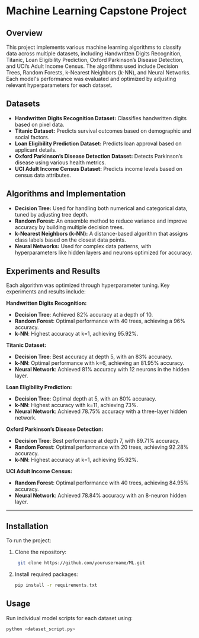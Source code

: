 # **Machine Learning Capstone Project**

## **Overview**
This project implements various machine learning algorithms to classify data across multiple datasets, including Handwritten Digits Recognition, Titanic, Loan Eligibility Prediction, Oxford Parkinson’s Disease Detection, and UCI’s Adult Income Census. The algorithms used include Decision Trees, Random Forests, k-Nearest Neighbors (k-NN), and Neural Networks. Each model's performance was evaluated and optimized by adjusting relevant hyperparameters for each dataset.

## **Datasets**
- **Handwritten Digits Recognition Dataset:** Classifies handwritten digits based on pixel data.<br>
- **Titanic Dataset:** Predicts survival outcomes based on demographic and social factors.<br>
- **Loan Eligibility Prediction Dataset:** Predicts loan approval based on applicant details.<br>
- **Oxford Parkinson’s Disease Detection Dataset:** Detects Parkinson’s disease using various health metrics.<br>
- **UCI Adult Income Census Dataset:** Predicts income levels based on census data attributes.<br>

## **Algorithms and Implementation**
- **Decision Tree:** Used for handling both numerical and categorical data, tuned by adjusting tree depth.<br>
- **Random Forest:** An ensemble method to reduce variance and improve accuracy by building multiple decision trees.<br>
- **k-Nearest Neighbors (k-NN):** A distance-based algorithm that assigns class labels based on the closest data points.<br>
- **Neural Networks:** Used for complex data patterns, with hyperparameters like hidden layers and neurons optimized for accuracy.

## **Experiments and Results**
Each algorithm was optimized through hyperparameter tuning. Key experiments and results include:

**Handwritten Digits Recognition:** <br>
- **Decision Tree**: Achieved 82% accuracy at a depth of 10.  
- **Random Forest**: Optimal performance with 40 trees, achieving a 96% accuracy.  
- **k-NN**: Highest accuracy at k=1, achieving 95.92%.  

**Titanic Dataset:**  
- **Decision Tree**: Best accuracy at depth 5, with an 83% accuracy.  
- **k-NN**: Optimal performance with k=6, achieving an 81.95% accuracy.  
- **Neural Network**: Achieved 81% accuracy with 12 neurons in the hidden layer.  

**Loan Eligibility Prediction:**  
- **Decision Tree**: Optimal depth at 5, with an 80% accuracy.  
- **k-NN**: Highest accuracy with k=11, achieving 73%.  
- **Neural Network**: Achieved 78.75% accuracy with a three-layer hidden network.  

**Oxford Parkinson’s Disease Detection:**  
- **Decision Tree**: Best performance at depth 7, with 89.71% accuracy.  
- **Random Forest**: Optimal performance with 20 trees, achieving 92.28% accuracy.  
- **k-NN**: Highest accuracy at k=1, achieving 95.92%.  

**UCI Adult Income Census:**  
- **Random Forest**: Optimal performance with 40 trees, achieving 84.95% accuracy.  
- **Neural Network**: Achieved 78.84% accuracy with an 8-neuron hidden layer.  

---

## Installation
To run the project:

1. Clone the repository:
    ```bash
     git clone https://github.com/yourusername/ML.git
    ```

2. Install required packages:
    ```bash
    pip install -r requirements.txt
    ```

## Usage
Run individual model scripts for each dataset using:

```bash
python <dataset_script.py>
